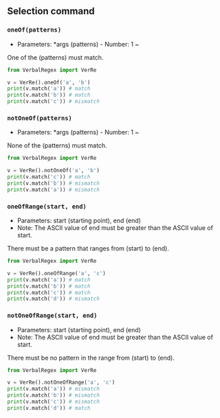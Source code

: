 ## Selection command

### `oneOf(patterns)`
- Parameters: *args (patterns) - Number: 1 ~

One of the (patterns) must match.
```python
from VerbalRegex import VerRe

v = VerRe().oneOf('a', 'b')
print(v.match('a')) # match
print(v.match('b')) # match
print(v.match('c')) # mismatch
```

### `notOneOf(patterns)`
- Parameters: *args (patterns) - Number: 1 ~

None of the (patterns) must match.
```python
from VerbalRegex import VerRe

v = VerRe().notOneOf('a', 'b')
print(v.match('c')) # match
print(v.match('b')) # mismatch
print(v.match('a')) # mismatch
```

### `oneOfRange(start, end)`
- Parameters: start (starting point), end (end)
- Note: The ASCII value of end must be greater than the ASCII value of start.

There must be a pattern that ranges from (start) to (end).
```python
from VerbalRegex import VerRe

v = VerRe().oneOfRange('a', 'c')
print(v.match('a')) # match
print(v.match('b')) # match
print(v.match('c')) # match
print(v.match('d')) # mismatch
```

### `notOneOfRange(start, end)`
- Parameters: start (starting point), end (end)
- Note: The ASCII value of end must be greater than the ASCII value of start.

There must be no pattern in the range from (start) to (end).
```python
from VerbalRegex import VerRe

v = VerRe().notOneOfRange('a', 'c')
print(v.match('a')) # mismatch
print(v.match('b')) # mismatch
print(v.match('c')) # mismatch
print(v.match('d')) # match
```